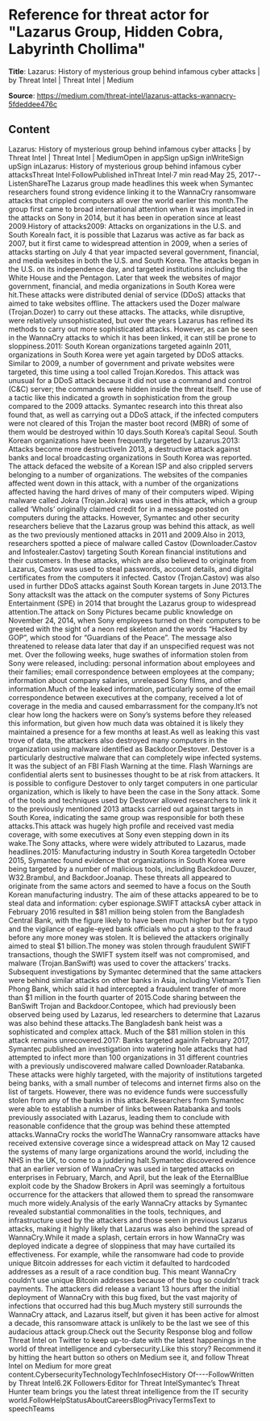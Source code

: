 # Reference for threat actor for "Lazarus Group, Hidden Cobra, Labyrinth Chollima"

**Title**: Lazarus: History of mysterious group behind infamous cyber attacks | by Threat Intel | Threat Intel | Medium

**Source**: https://medium.com/threat-intel/lazarus-attacks-wannacry-5fdeddee476c

## Content
Lazarus: History of mysterious group behind infamous cyber attacks | by Threat Intel | Threat Intel | MediumOpen in appSign upSign inWriteSign upSign inLazarus: History of mysterious group behind infamous cyber attacksThreat Intel·FollowPublished inThreat Intel·7 min read·May 25, 2017--ListenShareThe Lazarus group made headlines this week when Symantec researchers found strong evidence linking it to the WannaCry ransomware attacks that crippled computers all over the world earlier this month.The group first came to broad international attention when it was implicated in the attacks on Sony in 2014, but it has been in operation since at least 2009.History of attacks2009: Attacks on organizations in the U.S. and South KoreaIn fact, it is possible that Lazarus was active as far back as 2007, but it first came to widespread attention in 2009, when a series of attacks starting on July 4 that year impacted several government, financial, and media websites in both the U.S. and South Korea. The attacks began in the U.S. on its independence day, and targeted institutions including the White House and the Pentagon. Later that week the websites of major government, financial, and media organizations in South Korea were hit.These attacks were distributed denial of service (DDoS) attacks that aimed to take websites offline. The attackers used the Dozer malware (Trojan.Dozer) to carry out these attacks. The attacks, while disruptive, were relatively unsophisticated, but over the years Lazarus has refined its methods to carry out more sophisticated attacks. However, as can be seen in the WannaCry attacks to which it has been linked, it can still be prone to sloppiness.2011: South Korean organizations targeted againIn 2011, organizations in South Korea were yet again targeted by DDoS attacks. Similar to 2009, a number of government and private websites were targeted, this time using a tool called Trojan.Koredos. This attack was unusual for a DDoS attack because it did not use a command and control (C&C) server; the commands were hidden inside the threat itself. The use of a tactic like this indicated a growth in sophistication from the group compared to the 2009 attacks. Symantec research into this threat also found that, as well as carrying out a DDoS attack, if the infected computers were not cleared of this Trojan the master boot record (MBR) of some of them would be destroyed within 10 days.South Korea’s capital Seoul. South Korean organizations have been frequently targeted by Lazarus.2013: Attacks become more destructiveIn 2013, a destructive attack against banks and local broadcasting organizations in South Korea was reported. The attack defaced the website of a Korean ISP and also crippled servers belonging to a number of organizations. The websites of the companies affected went down in this attack, with a number of the organizations affected having the hard drives of many of their computers wiped. Wiping malware called Jokra (Trojan.Jokra) was used in this attack, which a group called ‘WhoIs’ originally claimed credit for in a message posted on computers during the attacks. However, Symantec and other security researchers believe that the Lazarus group was behind this attack, as well as the two previously mentioned attacks in 2011 and 2009.Also in 2013, researchers spotted a piece of malware called Castov (Downloader.Castov and Infostealer.Castov) targeting South Korean financial institutions and their customers. In these attacks, which are also believed to originate from Lazarus, Castov was used to steal passwords, account details, and digital certificates from the computers it infected. Castov (Trojan.Castov) was also used in further DDoS attacks against South Korean targets in June 2013.The Sony attacksIt was the attack on the computer systems of Sony Pictures Entertainment (SPE) in 2014 that brought the Lazarus group to widespread attention.The attack on Sony Pictures became public knowledge on November 24, 2014, when Sony employees turned on their computers to be greeted with the sight of a neon red skeleton and the words “Hacked by GOP”, which stood for “Guardians of the Peace”. The message also threatened to release data later that day if an unspecified request was not met. Over the following weeks, huge swathes of information stolen from Sony were released, including: personal information about employees and their families; email correspondence between employees at the company; information about company salaries, unreleased Sony films, and other information.Much of the leaked information, particularly some of the email correspondence between executives at the company, received a lot of coverage in the media and caused embarrassment for the company.It’s not clear how long the hackers were on Sony’s systems before they released this information, but given how much data was obtained it is likely they maintained a presence for a few months at least.As well as leaking this vast trove of data, the attackers also destroyed many computers in the organization using malware identified as Backdoor.Destover. Destover is a particularly destructive malware that can completely wipe infected systems. It was the subject of an FBI Flash Warning at the time. Flash Warnings are confidential alerts sent to businesses thought to be at risk from attackers. It is possible to configure Destover to only target computers in one particular organization, which is likely to have been the case in the Sony attack. Some of the tools and techniques used by Destover allowed researchers to link it to the previously mentioned 2013 attacks carried out against targets in South Korea, indicating the same group was responsible for both these attacks.This attack was hugely high profile and received vast media coverage, with some executives at Sony even stepping down in its wake.The Sony attacks, where were widely attributed to Lazarus, made headlines.2015: Manufacturing industry in South Korea targetedIn October 2015, Symantec found evidence that organizations in South Korea were being targeted by a number of malicious tools, including Backdoor.Duuzer, W32.Brambul, and Backdoor.Joanap. These threats all appeared to originate from the same actors and seemed to have a focus on the South Korean manufacturing industry. The aim of these attacks appeared to be to steal data and information: cyber espionage.SWIFT attacksA cyber attack in February 2016 resulted in $81 million being stolen from the Bangladesh Central Bank, with the figure likely to have been much higher but for a typo and the vigilance of eagle-eyed bank officials who put a stop to the fraud before any more money was stolen. It is believed the attackers originally aimed to steal $1 billion.The money was stolen through fraudulent SWIFT transactions, though the SWIFT system itself was not compromised, and malware (Trojan.BanSwift) was used to cover the attackers’ tracks. Subsequent investigations by Symantec determined that the same attackers were behind similar attacks on other banks in Asia, including Vietnam’s Tien Phong Bank, which said it had intercepted a fraudulent transfer of more than $1 million in the fourth quarter of 2015.Code sharing between the BanSwift Trojan and Backdoor.Contopee, which had previously been observed being used by Lazarus, led researchers to determine that Lazarus was also behind these attacks.The Bangladesh bank heist was a sophisticated and complex attack. Much of the $81 million stolen in this attack remains unrecovered.2017: Banks targeted againIn February 2017, Symantec published an investigation into watering hole attacks that had attempted to infect more than 100 organizations in 31 different countries with a previously undiscovered malware called Downloader.Ratabanka. These attacks were highly targeted, with the majority of institutions targeted being banks, with a small number of telecoms and internet firms also on the list of targets. However, there was no evidence funds were successfully stolen from any of the banks in this attack.Researchers from Symantec were able to establish a number of links between Ratabanka and tools previously associated with Lazarus, leading them to conclude with reasonable confidence that the group was behind these attempted attacks.WannaCry rocks the worldThe WannaCry ransomware attacks have received extensive coverage since a widespread attack on May 12 caused the systems of many large organizations around the world, including the NHS in the UK, to come to a juddering halt.Symantec discovered evidence that an earlier version of WannaCry was used in targeted attacks on enterprises in February, March, and April, but the leak of the EternalBlue exploit code by the Shadow Brokers in April was seemingly a fortuitous occurrence for the attackers that allowed them to spread the ransomware much more widely.Analysis of the early WannaCry attacks by Symantec revealed substantial commonalities in the tools, techniques, and infrastructure used by the attackers and those seen in previous Lazarus attacks, making it highly likely that Lazarus was also behind the spread of WannaCry.While it made a splash, certain errors in how WannaCry was deployed indicate a degree of sloppiness that may have curtailed its effectiveness. For example, while the ransomware had code to provide unique Bitcoin addresses for each victim it defaulted to hardcoded addresses as a result of a race condition bug. This meant WannaCry couldn’t use unique Bitcoin addresses because of the bug so couldn’t track payments. The attackers did release a variant 13 hours after the initial deployment of WannaCry with this bug fixed, but the vast majority of infections that occurred had this bug.Much mystery still surrounds the WannaCry attack, and Lazarus itself, but given it has been active for almost a decade, this ransomware attack is unlikely to be the last we see of this audacious attack group.Check out the Security Response blog and follow Threat Intel on Twitter to keep up-to-date with the latest happenings in the world of threat intelligence and cybersecurity.Like this story? Recommend it by hitting the heart button so others on Medium see it, and follow Threat Intel on Medium for more great content.CybersecurityTechnologyTechInfosecHistory Of----FollowWritten by Threat Intel6.2K Followers·Editor for Threat IntelSymantec’s Threat Hunter team brings you the latest threat intelligence from the IT security world.FollowHelpStatusAboutCareersBlogPrivacyTermsText to speechTeams
































